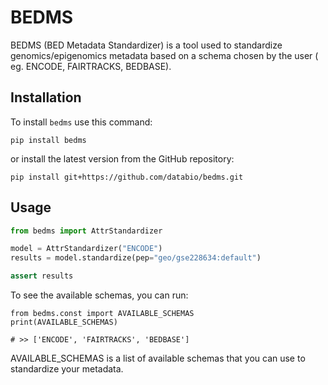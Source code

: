 # BEDMS

BEDMS (BED Metadata Standardizer) is a tool used to standardize genomics/epigenomics metadata based on a schema chosen by the user ( eg. ENCODE, FAIRTRACKS, BEDBASE).


## Installation

To install `bedms` use this command: 
```
pip install bedms
```
or install the latest version from the GitHub repository:
```
pip install git+https://github.com/databio/bedms.git
```

## Usage

```python
from bedms import AttrStandardizer

model = AttrStandardizer("ENCODE")
results = model.standardize(pep="geo/gse228634:default")

assert results
```


To see the available schemas, you can run:
```
from bedms.const import AVAILABLE_SCHEMAS
print(AVAILABLE_SCHEMAS)

# >> ['ENCODE', 'FAIRTRACKS', 'BEDBASE'] 

```

AVAILABLE_SCHEMAS is a list of available schemas that you can use to standardize your metadata.
